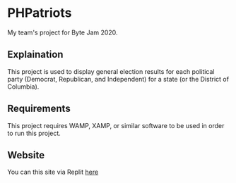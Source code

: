 # PHPatriots
My team's project for Byte Jam 2020. 
## Explaination
This project is used to display general election results for each political party (Democrat, Republican, and Independent) for a state (or the District of Columbia). 
## Requirements
This project requires WAMP, XAMP, or similar software to be used in order to run this project.

## Website
You can this site via Replit [here](https://phpatriots.lchap701.repl.co/login.php)
